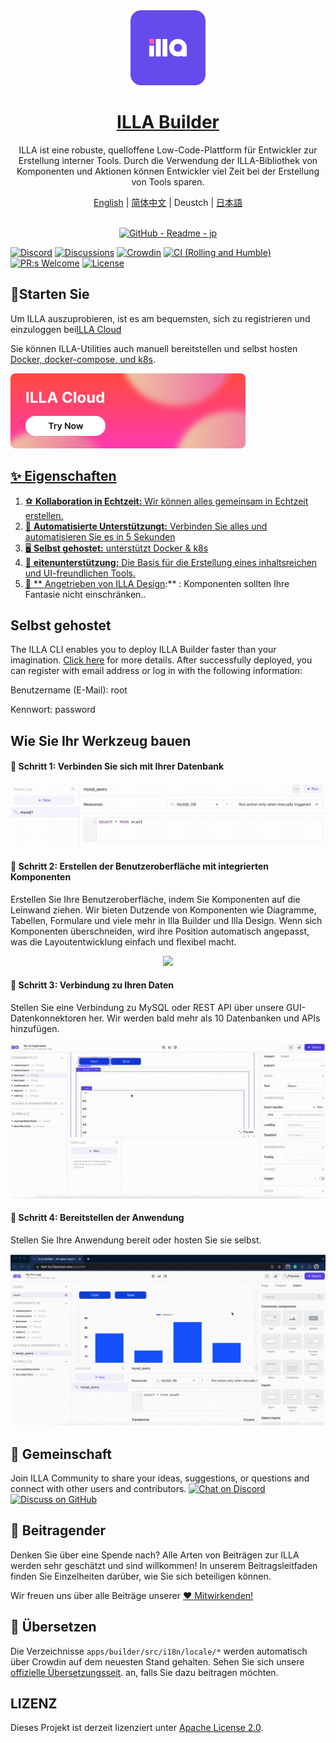 
<div align="center">
  <a href="https://cloud.illacloud.com?utm_source=github&utm_medium=readme&utm_campaign=github-readme">
    <img alt="ILLA Design Logo" width="120px" height="120px" src="https://github.com/illacloud/.github/blob/main/assets/images/illa-logo.svg"/>
  </a>
</div>

<h1 align="center"><a href="https://cloud.illacloud.com?utm_source=github&utm_medium=readme&utm_campaign=github-readme">ILLA Builder</a></h1>

<p align="center">ILLA ist eine robuste, quelloffene Low-Code-Plattform für Entwickler zur Erstellung interner Tools. Durch die Verwendung der ILLA-Bibliothek von Komponenten und Aktionen können Entwickler viel Zeit bei der Erstellung von Tools sparen. </p>

<div align="center">
<a href="https://github.com/illacloud/illa-builder/blob/beta/README.md">English</a> | <a href="https://github.com/illacloud/illa-builder/blob/beta/README-CN.md">简体中文</a> | Deustch | <a href="https://github.com/illacloud/illa-builder/blob/beta/README-JP.md">日本語</a>
</div>
<br>
<p align="center">
<a href="https://cloud.illacloud.com?utm_source=github&utm_medium=readme&utm_campaign=github-readme">
  <img width="800" alt="GitHub - Readme - jp" src="https://github.com/illacloud/illa-builder/assets/112603073/4c9b27c1-b3c4-4c55-99c4-4e3cb529d236">
</a>
</p>

[![Discord](https://img.shields.io/badge/chat-Discord-7289DA?logo=discord)](https://discord.gg/illacloud)
[![Discussions](https://img.shields.io/badge/discussions-GitHub-333333?logo=github)](https://github.com/orgs/illacloud/discussions)
[![Crowdin](https://badges.crowdin.net/illa-builder/localized.svg)](https://crowdin.com/project/illa-builder)
[![CI (Rolling and Humble)](https://github.com/illacloud/illa-builder/actions/workflows/build-docker.yml/badge.svg?query=branch%3Amain)](https://github.com/illacloud/illa-builder/actions/workflows/build-docker.yml?query=branch%3Amain)
[![PR:s Welcome](https://img.shields.io/badge/PR:s-welcome-brightgreen.svg)](https://github.com/illacloud/illa-builder/pulls)
[![License](https://img.shields.io/badge/license-Apache%202-4EB1BA.svg?style=socialflat-square&)](https://www.apache.org/licenses/LICENSE-2.0.html)

## 🚀Starten Sie
Um ILLA auszuprobieren, ist es am bequemsten, sich zu registrieren und einzuloggen bei[ILLA Cloud](https://cloud.illacloud.com?utm_source=github&utm_medium=readme&utm_campaign=github-readme)

Sie können ILLA-Utilities auch manuell bereitstellen und selbst hosten [Docker, docker-compose, und k8s](https://github.com/illacloud/illa-builder/blob/main/README-KR.md#%EC%9E%90%EC%B2%B4-%ED%98%B8%EC%8A%A4%ED%8C%85).

<p>
  <a href="https://cloud.illacloud.com?utm_source=github&utm_medium=readme&utm_campaign=github-readme"><img src="https://raw.githubusercontent.com/illacloud/.github/main/assets/images/ILLA%20Cloud.png" height=120 />
</p>



## ✨ Eigenschaften

1. ⚽ **Kollaboration in Echtzeit:** Wir können alles gemeinsam in Echtzeit erstellen.
2. 🤖 **Automatisierte Unterstützungt:** Verbinden Sie alles und automatisieren Sie es in 5 Sekunden
3. 🖥 **Selbst gehostet:** unterstützt Docker & k8s
4. 📝 **eitenunterstützung:** Die Basis für die Erstellung eines inhaltsreichen und UI-freundlichen Tools.
5. 🎨 ** [Angetrieben von ILLA Design](https://github.com/illacloud/illa-design):** : Komponenten sollten Ihre Fantasie nicht einschränken..

## Selbst gehostet
    
The ILLA CLI enables you to deploy ILLA Builder faster than your imagination. [Click here](https://docs.illacloud.com/self-hosted-deployment) 
 for more details. After successfully deployed, you can register with email address or log in with the following information:

<p align="left">Benutzername (E-Mail): root</p>
<p align="left">Kennwort: password</p>


    
## Wie Sie Ihr Werkzeug bauen

#### 🎯 Schritt 1: Verbinden Sie sich mit Ihrer Datenbank
<p align="center">
  <a href="https://cloud.illacloud.com?utm_source=github&utm_medium=readme&utm_campaign=github-readme">
    <img src="https://github.com/illacloud/.github/blob/main/assets/images/sql.jpeg">
  </a>
</p>

#### 🎨 Schritt 2: Erstellen der Benutzeroberfläche mit integrierten Komponenten
Erstellen Sie Ihre Benutzeroberfläche, indem Sie Komponenten auf die Leinwand ziehen. Wir bieten Dutzende von Komponenten wie Diagramme, Tabellen, Formulare und viele mehr in Illa Builder und Illa Design. Wenn sich Komponenten überschneiden, wird ihre Position automatisch angepasst, was die Layoutentwicklung einfach und flexibel macht.
<p align="center">
  <a href="https://cloud.illacloud.com?utm_source=github&utm_medium=readme&utm_campaign=github-readme">
    <img src="https://github.com/illacloud/.github/blob/main/assets/images/edit-ui-with-components.gif">
  </a>
</p>

#### 🔌 Schritt 3: Verbindung zu Ihren Daten
Stellen Sie eine Verbindung zu MySQL oder REST API über unsere GUI-Datenkonnektoren her. Wir werden bald mehr als 10 Datenbanken und APIs hinzufügen.
<p align="center">
  <a href="https://cloud.illacloud.com?utm_source=github&utm_medium=readme&utm_campaign=github-readme">
    <img src="https://github.com/illacloud/.github/blob/main/assets/images/connect-your-data.gif">
  </a>
</p>

#### 🚀 Schritt 4: Bereitstellen der Anwendung
Stellen Sie Ihre Anwendung bereit oder hosten Sie sie selbst.
<p align="center">
  <a href="https://cloud.illacloud.com?utm_source=github&utm_medium=readme&utm_campaign=github-readme">
    <img src="https://github.com/illacloud/.github/blob/main/assets/images/deploy.gif">
  </a>
</p>


## 💬 Gemeinschaft

Join ILLA Community to share your ideas, suggestions, or questions and connect with other users and contributors.
[![Chat on Discord](https://img.shields.io/badge/chat-Discord-7289DA?logo=discord)](https://discord.gg/illacloud)   [![Discuss on GitHub](https://img.shields.io/badge/discussions-GitHub-333333?logo=github)](https://github.com/orgs/illacloud/discussions)   

## 🌱 Beitragender
Denken Sie über eine Spende nach? Alle Arten von Beiträgen zur ILLA werden sehr geschätzt und sind willkommen! In unserem Beitragsleitfaden finden Sie Einzelheiten darüber, wie Sie sich beteiligen können.

Wir freuen uns über alle Beiträge unserer <a href="https://github.com/illacloud/illa-builder/graphs/contributors">❤︎ Mitwirkenden!</a>

## 📢 Übersetzen

Die Verzeichnisse `apps/builder/src/i18n/locale/*` werden automatisch über Crowdin auf dem neuesten Stand gehalten. Sehen Sie sich unsere  [offizielle Übersetzungsseit](https://crowdin.com/project/illa-builder). an, falls Sie dazu beitragen möchten.
    

## LIZENZ

Dieses Projekt ist derzeit lizenziert unter [Apache License 2.0](./LICENSE).
